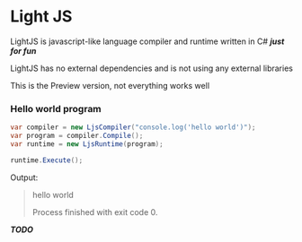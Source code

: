 # Light JS
LightJS is javascript-like language compiler and runtime written in C# ***just for fun***

LightJS has no external dependencies and is not using any external libraries 

This is the Preview version, not everything works well

### Hello world program

```csharp
var compiler = new LjsCompiler("console.log('hello world')");
var program = compiler.Compile();
var runtime = new LjsRuntime(program);

runtime.Execute();
```

Output:

> hello world
>
> Process finished with exit code 0.
> 
***TODO***

